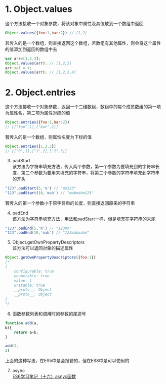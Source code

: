 # 1. Object.values  
这个方法接收一个对象参数，将该对象中属性及其值放到一个数组中返回  
```javascript
Object.values({foo:1,bar:2}) // [1,2]
```
若传入的是一个数组，则直接返回这个数组，若数组有其他属性，则会将这个属性的值添加到返回的数组中去  
```javascript
var arr=[1,2,3];
Object.values(arr); // [1,2,3]
arr.val = 4;
Object.values(arr); // [1,2,3,4]
```
# 2. Object.entries  
这个方法接收一个对象参数，返回一个二维数组，数组中的每个成员数组的第一项为属性名，第二项为属性对应的值
```javascript
Object.entries({foo:1,bar:2}) 
// [["foo",1],["bar",2]]
```
若传入的是一个数组，则属性名变为下标的值
```javascript
Object.entries([1,2,3]) 
// [["0",1],["1",2],["2",3]]
```

3. padStart  
该方法为字符串填充方法，传入两个参数，第一个参数为要填充到的字符串长度，第二个参数为要用来填充的字符串，将第二个参数的字符串填充到字符串的开头    
```javascript
"123".padStart(5,'m') // "mm123"
"123".padStart(10,'mab') // "mabmabm123"
```
若传入的第一个参数小于原字符串的长度，则直接返回原来的字符串

4. padEnd  
该方法为字符串填充方法，用法和padStart一样，但是填充在字符串的末尾
```javascript
"123".padEnd(5,'m') // "123mm"
"123".padEnd(10,'mab') // "123mabmabm"
```

5. Object.getOwnPropertyDescriptors  
该方法可以返回对象的描述属性
```javascript
Object.getOwnPropertyDescriptors({foo:1})
/*
{
    configurable: true
    enumerable: true
    value: 1
    writable: true
    __proto__: Object
    __proto__: Object
}
*/
```

6. 函数参数列表和调用时的参数的尾逗号
```javascript
function add(a,
b){
    return a+b;
}

add(1,
2)
```
上面的这种写法，在ES5中是会报错的，但在ES8中是可以使用的

7. async  
[ES6学习笔记（十六）asnyc函数](https://blog.csdn.net/zemprogram/article/details/86596178)